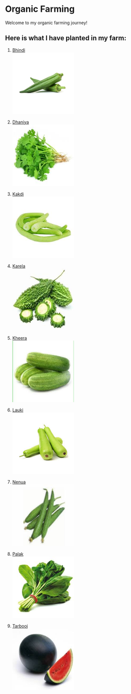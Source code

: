 # Organic Farming

Welcome to my organic farming journey!

## Here is what I have planted in my farm:

1. [Bhindi](https://iamtushara.github.io/organic-farming/bhindi)  
   <a href="https://iamtushara.github.io/organic-farming/bhindi">
       <img src="assets/images/bhindi.webp" width="200" height="200">
   </a>

2. [Dhaniya](https://iamtushara.github.io/organic-farming/dhaniya)  
   <a href="https://iamtushara.github.io/organic-farming/dhaniya">
       <img src="assets/images/dhania.jpg" width="200" height="200">
   </a>

3. [Kakdi](https://iamtushara.github.io/organic-farming/kakdi)  
   <a href="https://iamtushara.github.io/organic-farming/kakdi">
       <img src="assets/images/kakdi.jpg" width="200" height="200">
   </a>

4. [Karela](https://iamtushara.github.io/organic-farming/karela)  
   <a href="https://iamtushara.github.io/organic-farming/karela">
       <img src="assets/images/karela.jpg" width="200" height="200">
   </a>

5. [Kheera](https://iamtushara.github.io/organic-farming/kheera)  
   <a href="https://iamtushara.github.io/organic-farming/kheera">
       <img src="assets/images/kheera.jpg" width="200" height="200">
   </a>

6. [Lauki](https://iamtushara.github.io/organic-farming/lauki)  
   <a href="https://iamtushara.github.io/organic-farming/lauki">
       <img src="assets/images/lauki.jpg" width="200" height="200">
   </a>

7. [Nenua](https://iamtushara.github.io/organic-farming/nenua)  
   <a href="https://iamtushara.github.io/organic-farming/nenua">
       <img src="assets/images/nenua.jpg" width="200" height="200">
   </a>

8. [Palak](https://iamtushara.github.io/organic-farming/palak)  
   <a href="https://iamtushara.github.io/organic-farming/palak">
       <img src="assets/images/palak.jpg" width="200" height="200">
   </a>

9. [Tarbooj](https://iamtushara.github.io/organic-farming/tarbooj)  
   <a href="https://iamtushara.github.io/organic-farming/tarbooj">
       <img src="assets/images/tarbooj.jpg" width="200" height="200">
   </a>
